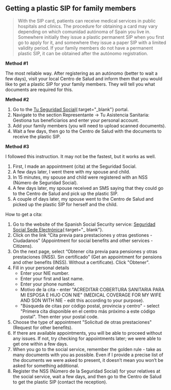 ## Getting a plastic SIP for family members

> With the SIP card, patients can receive medical services in public hospitals and clinics. The procedure for obtaining
> a card may vary depending on which comunidad autónoma of Spain you live in. Somewhere initially they issue a plastic
> permanent SIP when you first go to apply for it, and somewhere they issue a paper SIP with a limited validity period.
> If your family members do not have a permanent plastic SIP, it can be obtained after the autónomo registration.

**Method #1**

The most reliable way. After registering as an autónomo (better to wait a few days), visit your local Centro de Salud
and inform them that you would like to get a plastic SIP for your family members. They will tell you what documents are
required for this.

**Method #2**

1. Go to the [Tu Seguridad Social](https://sede-tu.seg-social.gob.es/){:target="_blank"} portal.
2. Navigate to the section Representante -> Tu Asistencia Sanitaria: Gestiona tus beneficiarios and enter your
   personal account.
3. Add your family members (you will need to upload scanned documents).
4. Wait a few days, then go to the Centro de Salud with the documents to receive the plastic SIP.

**Method #3**

I followed this instruction. It may not be the fastest, but it works as well.

1. First, I made an appointment (cita) at the Seguridad Social.
2. A few days later, I went there with my spouse and child.
3. In 15 minutes, my spouse and child were registered with an NSS (Número de Seguridad Social).
4. A few days later, my spouse received an SMS saying that they could go to the Centro de Salud and pick up the plastic
   SIP.
5. A couple of days later, my spouse went to the Centro de Salud and picked up the plastic SIP for herself and the
   child.

How to get a cita:

1. Go to the website of the Spanish Social Security
   service: [Seguridad Social Sede Electrónica](https://sede.seg-social.gob.es/wps/portal/sede/sede/Inicio){:target="_
   blank"}.
2. Click on the link “Cita previa para prestaciones y otras gestiones - Ciudadanos” (Appointment for social benefits and
   other services - Citizens).
3. On the next page, select “Obtener cita previa para pensiones y otras prestaciones (INSS). Sin certificado” (Get an
   appointment for pensions and other benefits (INSS). Without a certificate). Click "Obtener".
4. Fill in your personal details
    - Enter your NIE number.
    - Enter your first and last name.
    - Enter your phone number.
    - Motivo de la cita - enter "ACREDITAR COBERTURA SANITARIA PARA MI ESPOSA E HIJO CON NIE" (MEDICAL COVERAGE FOR MY
      WIFE AND SON WITH NIE - edit this according to your purpose).
    - "Búsqueda de citas por código postal, provincia y centro" - select "Primera cita disponible en el centro más
      próximo a este código postal". Then enter your postal code.
5. Choose the type of appointment "Solicitud de otras prestaciones" (Request for other benefits).
6. If there are available appointments, you will be able to proceed without any issues. If not, try checking for
   appointments later; we were able to get one within a few days.
7. When you go to the social service, remember the golden rule - take as many documents with you as possible. Even if I
   provide a precise list of the documents we were asked to present, it doesn’t mean you won’t be asked for something
   additional.
8. Register the NSS (Número de la Seguridad Social) for your relatives at the social service, wait a few days, and then
   go to the Centro de Salud to get the plastic SIP (contact the reception).
